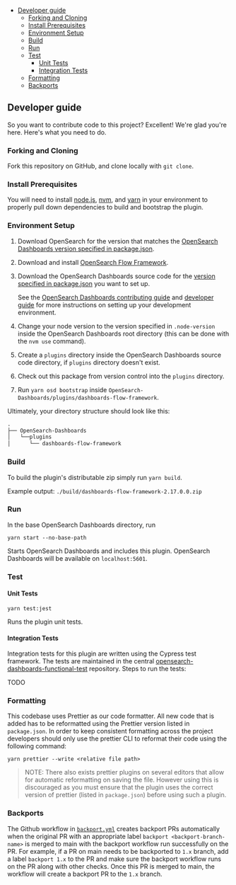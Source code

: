 - [Developer guide](#developer-guide)
  - [Forking and Cloning](#forking-and-cloning)
  - [Install Prerequisites](#install-prerequisites)
  - [Environment Setup](#environment-setup)
  - [Build](#build)
  - [Run](#run)
  - [Test](#test)
    - [Unit Tests](#unit-tests)
    - [Integration Tests](#integration-tests)
  - [Formatting](#formatting)
  - [Backports](#backports)

## Developer guide

So you want to contribute code to this project? Excellent! We're glad you're here. Here's what you need to do.

### Forking and Cloning

Fork this repository on GitHub, and clone locally with `git clone`.

### Install Prerequisites

You will need to install [node.js](https://nodejs.org/en/), [nvm](https://github.com/nvm-sh/nvm/blob/master/README.md), and [yarn](https://yarnpkg.com/) in your environment to properly pull down dependencies to build and bootstrap the plugin.

### Environment Setup

1. Download OpenSearch for the version that matches the [OpenSearch Dashboards version specified in package.json](./package.json#L7).
2. Download and install [OpenSearch Flow Framework](https://github.com/opensearch-project/flow-framework).
3. Download the OpenSearch Dashboards source code for the [version specified in package.json](./package.json#L7) you want to set up.

   See the [OpenSearch Dashboards contributing guide](https://github.com/opensearch-project/OpenSearch-Dashboards/blob/main/CONTRIBUTING.md) and [developer guide](https://github.com/opensearch-project/OpenSearch-Dashboards/blob/main/DEVELOPER_GUIDE.md) for more instructions on setting up your development environment.

4. Change your node version to the version specified in `.node-version` inside the OpenSearch Dashboards root directory (this can be done with the `nvm use` command).
5. Create a `plugins` directory inside the OpenSearch Dashboards source code directory, if `plugins` directory doesn't exist.
6. Check out this package from version control into the `plugins` directory.
7. Run `yarn osd bootstrap` inside `OpenSearch-Dashboards/plugins/dashboards-flow-framework`.

Ultimately, your directory structure should look like this:

<!-- prettier-ignore -->
```md
.
├── OpenSearch-Dashboards
│   └──plugins
│      └── dashboards-flow-framework
```

### Build

To build the plugin's distributable zip simply run `yarn build`.

Example output: `./build/dashboards-flow-framework-2.17.0.0.zip`

### Run

In the base OpenSearch Dashboards directory, run

`yarn start --no-base-path`

Starts OpenSearch Dashboards and includes this plugin. OpenSearch Dashboards will be available on `localhost:5601`.

### Test

#### Unit Tests

`yarn test:jest`

Runs the plugin unit tests.

#### Integration Tests

Integration tests for this plugin are written using the Cypress test framework. The tests are maintained in the central [opensearch-dashboards-functional-test](https://github.com/opensearch-project/opensearch-dashboards-functional-test) repository. Steps to run the tests:

TODO

### Formatting

This codebase uses Prettier as our code formatter. All new code that is added has to be reformatted using the Prettier version listed in `package.json`. In order to keep consistent formatting across the project developers should only use the prettier CLI to reformat their code using the following command:

```
yarn prettier --write <relative file path>
```

> NOTE: There also exists prettier plugins on several editors that allow for automatic reformatting on saving the file. However using this is discouraged as you must ensure that the plugin uses the correct version of prettier (listed in `package.json`) before using such a plugin.

### Backports

The Github workflow in [`backport.yml`](.github/workflows/backport.yml) creates backport PRs automatically when the
original PR with an appropriate label `backport <backport-branch-name>` is merged to main with the backport workflow
run successfully on the PR. For example, if a PR on main needs to be backported to `1.x` branch, add a label
`backport 1.x` to the PR and make sure the backport workflow runs on the PR along with other checks. Once this PR is
merged to main, the workflow will create a backport PR to the `1.x` branch.
